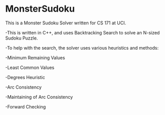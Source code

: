 # MonsterSudoku

This is a Monster Sudoku Solver written for CS 171 at UCI.

-This is written in C++, and uses Backtracking Search to solve an N-sized Sudoku Puzzle.

-To help with the search, the solver uses various heuristics and methods:

  -Minimum Remaining Values
  
  -Least Common Values
  
  -Degrees Heuristic
  
  -Arc Consistency
  
  -Maintaining of Arc Consistency
  
  -Forward Checking
 
